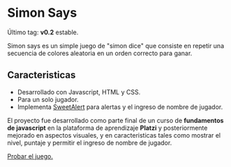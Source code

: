 # Simon Says
Último tag: **v0.2** estable.

Simon says es un simple juego de "simon dice" que consiste en repetir una secuencia de colores aleatoria en un orden correcto para ganar.
## Caracteristicas
- Desarrollado con Javascript, HTML y CSS.
- Para un solo jugador.
- Implementa [SweetAlert](https://sweetalert.js.org/http:// "SweetAlert") para alertas y el ingreso de nombre de jugador.

El proyecto fue desarrollado como parte final de un curso de **fundamentos de javascript** en la plataforma de aprendizaje **Platzi** y posteriormente mejorado en aspectos visuales, y en caracteristicas tales como mostrar el nivel, puntaje y permitir el ingreso de nombre de jugador.

[Probar el juego.](https://osvaldozakowicz.github.io/SimonSays "Probar el juego.")
